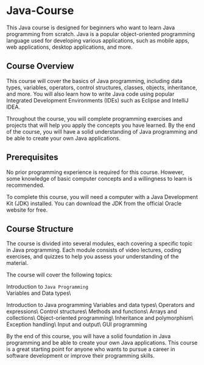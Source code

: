 # Java-Course

This Java course is designed for beginners who want to learn Java programming from scratch. Java is a popular object-oriented programming language used for developing various applications, such as mobile apps, web applications, desktop applications, and more.

## Course Overview
This course will cover the basics of Java programming, including data types, variables, operators, control structures, classes, objects, inheritance, and more. You will also learn how to write Java code using popular Integrated Development Environments (IDEs) such as Eclipse and IntelliJ IDEA.

Throughout the course, you will complete programming exercises and projects that will help you apply the concepts you have learned. By the end of the course, you will have a solid understanding of Java programming and be able to create your own Java applications.

## Prerequisites
No prior programming experience is required for this course. However, some knowledge of basic computer concepts and a willingness to learn is recommended.

To complete this course, you will need a computer with a Java Development Kit (JDK) installed. You can download the JDK from the official Oracle website for free.

## Course Structure
The course is divided into several modules, each covering a specific topic in Java programming. Each module consists of video lectures, coding exercises, and quizzes to help you assess your understanding of the material.

The course will cover the following topics:

Introduction to `Java Programming`\
Variables and Data types\


Introduction to Java programming 
Variables and data types\ 
Operators and expressions\ 
Control structures\ 
Methods and functions\ 
Arrays and collections\ 
Object-oriented programming\ 
Inheritance and polymorphism\ 
Exception handling\ 
Input and output\ 
GUI programming

By the end of this course, you will have a solid foundation in Java programming and be able to create your own Java applications. This course is a great starting point for anyone who wants to pursue a career in software development or improve their programming skills.
